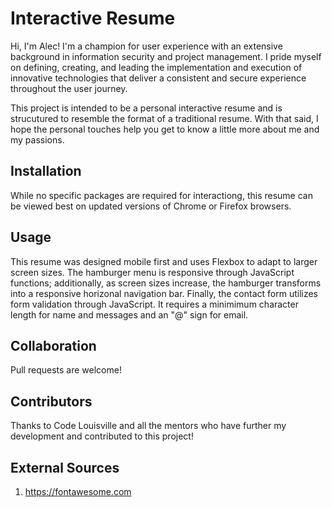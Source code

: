 # Interactive Resume
Hi, I'm Alec! I'm a champion for user experience with an extensive background in information security and project management. I pride myself on defining, creating, and leading the implementation and execution of innovative technologies that deliver a consistent and secure experience throughout the user journey. 

This project is intended to be a personal interactive resume and is strucutured to resemble the format of a traditional resume. With that said, I hope the personal touches help you get to know a little more about me and my passions.

## Installation
While no specific packages are required for interactiong, this resume can be viewed best on updated versions of Chrome or Firefox browsers.

## Usage
This resume was designed mobile first and uses Flexbox to adapt to larger screen sizes. The hamburger menu is responsive through JavaScript functions; additionally, as screen sizes increase, the hamburger transforms into a responsive horizonal navigation bar. Finally, the contact form utilizes form validation through JavaScript. It requires a minimimum character length for name and messages and an "@" sign for email.

## Collaboration
Pull requests are welcome!

## Contributors
Thanks to Code Louisville and all the mentors who have further my development and contributed to this project!

## External Sources
1. https://fontawesome.com